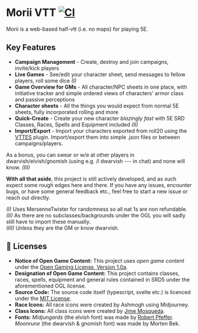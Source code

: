 # Morii VTT [![CI](https://github.com/Ashmogh/morii-vtt/actions/workflows/main.yml/badge.svg)](https://github.com/Ashmogh/morii-vtt/actions/workflows/main.yml)
Morii is a web-based half-vtt (i.e. no maps) for playing 5E.

## Key Features
- **Campaign Management** - Create, destroy and join campaigns, invite/kick players
- **Live Games** - See/edit your character sheet, send messages to fellow players, roll some dice *(I)*
- **Game Overview for GMs** - All character/NPC sheets in one place, with initiative tracker and simple ordered views of characters' armor class and passive perceptions
- **Character sheets** - All the things you would expect from normal 5E sheets, fully incorporated rolling and more
- **Quick-Create** - Create your new character *blazingly fast* with 5E SRD Classes, Races, Spells and Equipment included *(II)*
- **Import/Export** - Import your characters exported from roll20 using the [VTTES](https://github.com/justas-d/roll20-enhancement-suite) plugin. Import/export them into simple .json files or between campaigns/players.

As a bonus, you can swear or w/e at other players in dwarvish/elvish/gnomish (using e.g. /l dwarvish --- in chat) and none will know. *(III)*

**With all that aside**, this project is still actively developed, and as such expect some rough edges here and there. If you have any issues, encounter bugs, or have some general feedback etc., feel free to start a new issue or reach out directly.

*(I)* Uses MersenneTwister for randomness so all nat 1s are non refundable.\
*(II)* As there are no subclasses/backgrounds under the OGL you will sadly still have to import these manually.\
*(III)* Unless they are the GM or know dwarvish.

## 📝 Licenses
-   **Notice of Open Game Content:** This project uses *open game content* under the [Open Gaming License, Version 1.0a](Legal.md).
-   **Designation of Open Game Content:** This project contains classes, races, spells, equipment and general rules contained in SRD5 under the aforementioned OGL license.
-   **Source Code:** The source code itself (typescript, svelte etc.) is licenced under the [MIT License](https://github.com/Ashmogh/morii-vtt/blob/main/LICENSE).
-   **Race Icons:** All race icons were created by Ashmogh using Midjourney.
-   **Class Icons:** All class icons were created by [Jime Mosqueda](https://www.artstation.com/jimemosqueda).
-   **Fonts:** *Midjungards* (the elvish font) was made by [Robert Pfeffer](http://robert-pfeffer.net). *Moonrune* (the dwarvish & gnomish font) was made by Morten Bek.
